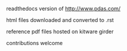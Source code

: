 readthedocs version of http://www.pdas.com/

html files downloaded and converted to .rst

reference pdf files hosted on kitware girder

contributions welcome

